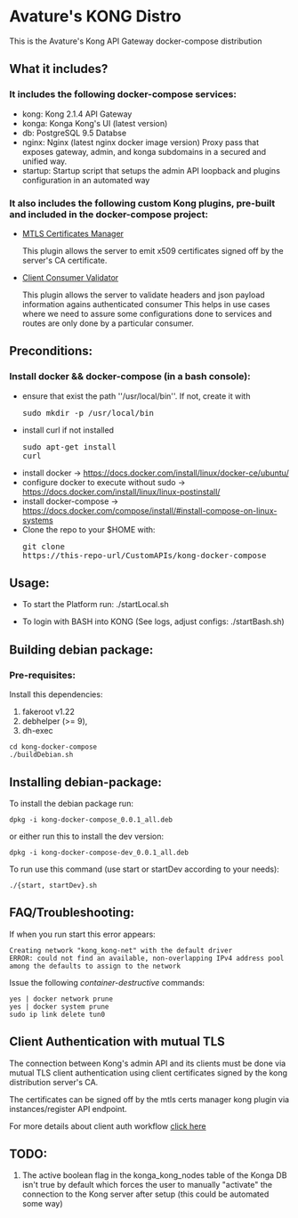 # Avature's KONG Distro

This is the Avature's Kong API Gateway docker-compose distribution

## What it includes?

### It includes the following docker-compose services:

* kong: Kong 2.1.4 API Gateway
* konga: Konga Kong's UI (latest version)
* db: PostgreSQL 9.5 Databse
* nginx: Nginx (latest nginx docker image version) Proxy pass that exposes gateway, admin, and konga subdomains in a secured and unified way.
* startup: Startup script that setups the admin API loopback and plugins configuration in an automated way

### It also includes the following custom Kong plugins, pre-built and included in the docker-compose project:

- [MTLS Certificates Manager](plugins/mtls_certs_manager/README.md)

  This plugin allows the server to emit x509 certificates signed off by the server's CA certificate.

- [Client Consumer Validator](plugins/client_consumer_validator/README.md)

  This plugin allows the server to validate headers and json payload information agains authenticated consumer
  This helps in use cases where we need to assure some configurations done to services and routes are only done by a particular consumer.

## Preconditions:

### Install docker && docker-compose (in a bash console):

* ensure that exist the path ''/usr/local/bin''. If not, create it with <pre>sudo mkdir -p /usr/local/bin</pre>
* install curl if not installed <pre>sudo apt-get install curl</pre>
* install docker -> https://docs.docker.com/install/linux/docker-ce/ubuntu/
* configure docker to execute without sudo -> https://docs.docker.com/install/linux/linux-postinstall/
* install docker-compose -> https://docs.docker.com/compose/install/#install-compose-on-linux-systems
* Clone the repo to your $HOME with: <pre>git clone https://this-repo-url/CustomAPIs/kong-docker-compose</pre>

## Usage:

* To start the Platform run: ./startLocal.sh

* To login with BASH into KONG (See logs, adjust configs: ./startBash.sh)

## Building debian package:

### Pre-requisites:

Install this dependencies:

1. fakeroot v1.22
2. debhelper (>= 9),
3. dh-exec


```console
cd kong-docker-compose
./buildDebian.sh
```

## Installing debian-package:

To install the debian package run:

```console
dpkg -i kong-docker-compose_0.0.1_all.deb
```
or either run this to install the dev version:

```console
dpkg -i kong-docker-compose-dev_0.0.1_all.deb
```
To run use this command (use start or startDev according to your needs):

```console
./{start, startDev}.sh
```

## FAQ/Troubleshooting:

If when you run start this error appears:

```
Creating network "kong_kong-net" with the default driver
ERROR: could not find an available, non-overlapping IPv4 address pool among the defaults to assign to the network
```

Issue the following *container-destructive* commands:

```
yes | docker network prune
yes | docker system prune
sudo ip link delete tun0
```

## Client Authentication with mutual TLS

The connection between Kong's admin API and its clients must be done via mutual TLS client authentication using client certificates signed by the kong distribution server's CA.

The certificates can be signed off by the mtls certs manager kong plugin via instances/register API endpoint.

For more details about client auth workflow [click here](CLIENT_AUTH.md)

## TODO:

1. The active boolean flag in the konga_kong_nodes table of the Konga DB isn't true by default which forces the user to manually "activate" the connection to the Kong server after setup (this could be automated some way)
